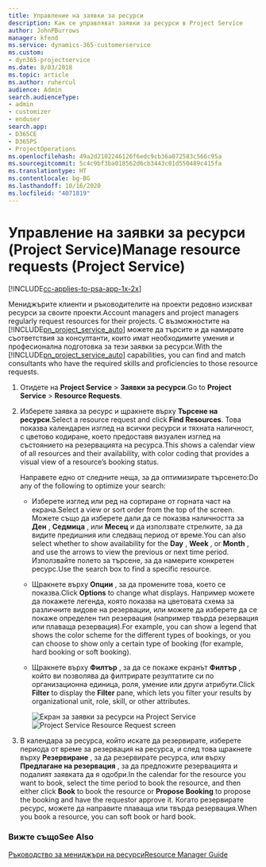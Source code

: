 ```yaml
---
title: Управление на заявки за ресурси
description: Как се управляват заявки за ресурси в Project Service
author: JohnPBurrows
manager: kfend
ms.service: dynamics-365-customerservice
ms.custom:
- dyn365-projectservice
ms.date: 8/03/2018
ms.topic: article
ms.author: ruhercul
audience: Admin
search.audienceType:
- admin
- customizer
- enduser
search.app:
- D365CE
- D365PS
- ProjectOperations
ms.openlocfilehash: 49a2d2102246126f6edc9cb36a072583c566c95a
ms.sourcegitcommit: 5c4c9bf3ba018562d6cb3443c01d550489c415fa
ms.translationtype: HT
ms.contentlocale: bg-BG
ms.lasthandoff: 10/16/2020
ms.locfileid: "4071819"
---
```

# <a name="manage-resource-requests-project-service"></a><span data-ttu-id="9d759-103">Управление на заявки за ресурси (Project Service)</span><span class="sxs-lookup"><span data-stu-id="9d759-103">Manage resource requests (Project Service)</span></span>

[!INCLUDE[cc-applies-to-psa-app-1x-2x](../includes/cc-applies-to-psa-app-1x-2x.md)]

<span data-ttu-id="9d759-104">Мениджърите клиенти и ръководителите на проекти редовно изискват ресурси за своите проекти.</span><span class="sxs-lookup"><span data-stu-id="9d759-104">Account managers and project managers regularly request resources for their projects.</span></span> <span data-ttu-id="9d759-105">С възможностите на [!INCLUDE[pn_project_service_auto](../includes/pn-project-service-auto.md)] можете да търсите и да намирате съответствия за консултанти, които имат необходимите умения и професионална подготовка за тези заявки за ресурси.</span><span class="sxs-lookup"><span data-stu-id="9d759-105">With the [!INCLUDE[pn_project_service_auto](../includes/pn-project-service-auto.md)] capabilities, you can find and match consultants who have the required skills and proficiencies to those resource requests.</span></span>  
  
1. <span data-ttu-id="9d759-106">Отидете на **Project Service** > **Заявки за ресурси**.</span><span class="sxs-lookup"><span data-stu-id="9d759-106">Go to **Project Service** > **Resource Requests**.</span></span>  
  
2. <span data-ttu-id="9d759-107">Изберете заявка за ресурс и щракнете върху **Търсене на ресурси**.</span><span class="sxs-lookup"><span data-stu-id="9d759-107">Select a resource request and click **Find Resources**.</span></span> <span data-ttu-id="9d759-108">Това показва календарен изглед на всички ресурси и тяхната наличност, с цветово кодиране, което предоставя визуален изглед на състоянието на резервацията на ресурса.</span><span class="sxs-lookup"><span data-stu-id="9d759-108">This shows a calendar view of all resources and their availability, with color coding that provides a visual view of a resource’s booking status.</span></span>  
  
    <span data-ttu-id="9d759-109">Направете едно от следните неща, за да оптимизирате търсенето:</span><span class="sxs-lookup"><span data-stu-id="9d759-109">Do any of the following to optimize your search:</span></span>  
  
   -   <span data-ttu-id="9d759-110">Изберете изглед или ред на сортиране от горната част на екрана.</span><span class="sxs-lookup"><span data-stu-id="9d759-110">Select a view or sort order from the top of the screen.</span></span> <span data-ttu-id="9d759-111">Можете също да изберете дали да се показва наличността за **Ден** , **Седмица** , или **Месец** и да използвате стрелките, за да видите предишния или следващ период от време.</span><span class="sxs-lookup"><span data-stu-id="9d759-111">You can also select whether to show availability for the **Day** , **Week** , or **Month** , and use the arrows to view the previous or next time period.</span></span> <span data-ttu-id="9d759-112">Използвайте полето за търсене, за да намерите конкретен ресурс.</span><span class="sxs-lookup"><span data-stu-id="9d759-112">Use the search box to find a specific resource.</span></span>  
  
   -   <span data-ttu-id="9d759-113">Щракнете върху **Опции** , за да промените това, което се показва.</span><span class="sxs-lookup"><span data-stu-id="9d759-113">Click **Options** to change what displays.</span></span> <span data-ttu-id="9d759-114">Например можете да покажете легенда, която показва на цветовата схема за различните видове на резервации, или можете да изберете да се покаже определен тип резервация (например твърда резервация или плаваща резервация).</span><span class="sxs-lookup"><span data-stu-id="9d759-114">For example, you can show a legend that shows the color scheme for the different types of bookings, or you can choose to show only a certain type of booking (for example, hard booking or soft booking).</span></span>  
  
   -   <span data-ttu-id="9d759-115">Щракнете върху **Филтър** , за да се покаже екранът **Филтър** , който ви позволява да филтрирате резултатите си по организационна единица, роля, умение или други атрибути.</span><span class="sxs-lookup"><span data-stu-id="9d759-115">Click **Filter** to display the **Filter** pane, which lets you filter your results by organizational unit, role, skill, or other attributes.</span></span>  
  
       <span data-ttu-id="9d759-116">![Екран за заявки за ресурси на Project Service](../psa/media/project-service-resource-request-screen.png "Екран за заявки за ресурси на Project Service")</span><span class="sxs-lookup"><span data-stu-id="9d759-116">![Project Service Resource Request screen](../psa/media/project-service-resource-request-screen.png "Project Service Resource Request screen")</span></span>  
  
3. <span data-ttu-id="9d759-117">В календара за ресурса, който искате да резервирате, изберете периода от време за резервация на ресурса, и след това щракнете върху **Резервиране** , за да резервирате ресурса, или върху **Предлагане на резервация** , за да предложите резервацията и подалият заявката да я одобри.</span><span class="sxs-lookup"><span data-stu-id="9d759-117">In the calendar for the resource you want to book, select the time period to book the resource, and then either click **Book** to book the resource or **Propose Booking** to propose the booking and have the requestor approve it.</span></span> <span data-ttu-id="9d759-118">Когато резервирате ресурс, можете да направите плаваща или твърда резервация.</span><span class="sxs-lookup"><span data-stu-id="9d759-118">When you book a resource, you can soft book or hard book.</span></span>  
  
### <a name="see-also"></a><span data-ttu-id="9d759-119">Вижте също</span><span class="sxs-lookup"><span data-stu-id="9d759-119">See Also</span></span>  
 [<span data-ttu-id="9d759-120">Ръководство за мениджъри на ресурси</span><span class="sxs-lookup"><span data-stu-id="9d759-120">Resource Manager Guide</span></span>](../psa/resource-manager-guide.md)

